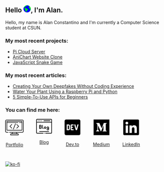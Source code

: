 ## Hello <img src="https://raw.githubusercontent.com/AlanConstantino/AlanConstantino/master/images/Earth.gif" height="23px" alt="World">, I'm Alan.

Hello, my name is Alan Constantino and I'm currently a Computer Science student at CSUN.

### My most recent projects:
  - [Pi Cloud Server](https://github.com/AlanConstantino/pi-cloud-server)
  - [AniChart Website Clone](https://github.com/AlanConstantino/anichart-clone)
  - [JavaScript Snake Game](https://github.com/AlanConstantino/snake)

### My most recent articles:
  - [Creating Your Own Deepfakes Without Coding Experience](https://medium.com/@alanconstantino/creating-your-own-deepfakes-with-a-single-image-74c86903d8c)
  - [Water Your Plant Using a Raspberry Pi and Python](https://medium.com/@alanconstantino/water-your-plant-using-a-raspberry-pi-and-python-109658983fe9?source=your_stories_page---------------------------)
  - [5 Simple-To-Use APIs for Beginners](https://medium.com/@alanconstantino/5-simple-to-use-apis-for-beginners-a06ee7e42d62)

### You can find me here:
<div style="display:flex; flex-wrap:nowrap;">

<a style="text-align:center;" href="https://alanconstantino.com/">
    <img src="https://raw.githubusercontent.com/AlanConstantino/AlanConstantino/master/images/code.svg" width="58px">
    <p>Portfolio</p>
</a>

<a style="margin-left: 40px; text-align:center;" href="https://blog.alanconstantino.com/">
    <img src="https://raw.githubusercontent.com/AlanConstantino/AlanConstantino/master/images/blog.svg" width="50px">
    <p>Blog</p>
</a>

<a style="margin-left: 40px; text-align:center;" href="https://dev.to/alanconstantino">
    <img src="https://raw.githubusercontent.com/AlanConstantino/AlanConstantino/master/images/dev-brands.svg" width="50px">
    <p>Dev.to</p>
</a>

<a style="margin-left: 40px; text-align:center;" href="https://medium.com/@alanconstantino">
    <img src="https://raw.githubusercontent.com/AlanConstantino/AlanConstantino/master/images/medium-brands.svg" width="50px">
    <p>Medium</p>
</a>

<a style="margin-left: 40px; text-align:center;" href="https://www.linkedin.com/in/alan-constantino-a93648183/">
    <img src="https://raw.githubusercontent.com/AlanConstantino/AlanConstantino/master/images/linkedin-brands.svg" width="50px">
    <p>LinkedIn</p>
</a>

</div>

<br>

[![ko-fi](https://www.ko-fi.com/img/githubbutton_sm.svg)](https://ko-fi.com/A0A4221TR)

<!--
**AlanConstantino/AlanConstantino** is a ✨ _special_ ✨ repository because its `README.md` (this file) appears on your GitHub profile.

Here are some ideas to get you started:

- 🔭 I’m currently working on ...
- 🌱 I’m currently learning ...
- 👯 I’m looking to collaborate on ...
- 🤔 I’m looking for help with ...
- 💬 Ask me about ...
- 📫 How to reach me: ...
- 😄 Pronouns: ...
- ⚡ Fun fact: ...
-->

